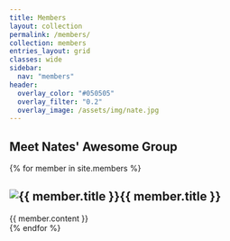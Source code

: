 ```yaml
---
title: Members
layout: collection
permalink: /members/
collection: members
entries_layout: grid
classes: wide
sidebar:
  nav: "members"
header:
  overlay_color: "#050505"
  overlay_filter: "0.2"
  overlay_image: /assets/img/nate.jpg
---
```


## Meet Nates' Awesome Group 

{% for member in site.members %}
  <div class="member">
    <h2><img src="{{ member.image_path }}" alt="{{ member.title }}" />{{ member.title }}</h2>
    {{ member.content }}
  </div>
{% endfor %}
  
